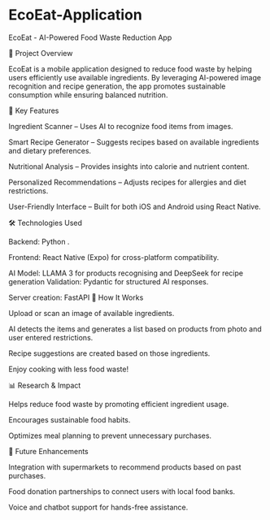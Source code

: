 ﻿# EcoEat-Application
EcoEat - AI-Powered Food Waste Reduction App

📌 Project Overview

EcoEat is a mobile application designed to reduce food waste by helping users efficiently use available ingredients. By leveraging AI-powered image recognition and recipe generation, the app promotes sustainable consumption while ensuring balanced nutrition.

🚀 Key Features

Ingredient Scanner – Uses AI to recognize food items from images.

Smart Recipe Generator – Suggests recipes based on available ingredients and dietary preferences.

Nutritional Analysis – Provides insights into calorie and nutrient content.

Personalized Recommendations – Adjusts recipes for allergies and diet restrictions.

User-Friendly Interface – Built for both iOS and Android using React Native.

🛠️ Technologies Used

Backend: Python .

Frontend: React Native (Expo) for cross-platform compatibility.

AI Model: LLAMA 3 for products recognising and DeepSeek for recipe generation
Validation: Pydantic for structured AI responses.

Server creation: FastAPI
📖 How It Works

Upload or scan an image of available ingredients.

AI detects the items and generates a list based on products from photo and user entered restrictions.

Recipe suggestions are created based on those ingredients.

Enjoy cooking with less food waste!

📊 Research & Impact

Helps reduce food waste by promoting efficient ingredient usage.

Encourages sustainable food habits.

Optimizes meal planning to prevent unnecessary purchases.

📅 Future Enhancements

Integration with supermarkets to recommend products based on past purchases.

Food donation partnerships to connect users with local food banks.

Voice and chatbot support for hands-free assistance.
